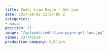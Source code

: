 ```yaml
---
title: Zedd, Liam Payne — Get Low
date: 2017-10-02 12:54:00 Z
categories:
- music
position: 21
image: "/uploads/zedd-liam-payne-get-low.jpg"
vimeo: 237741619
production-company: Bullion
---
```


